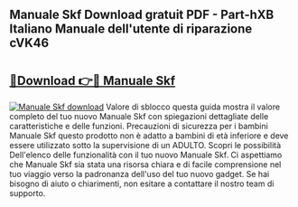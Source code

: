 ## Manuale Skf Download gratuit PDF - Part-hXB Italiano Manuale dell'utente di riparazione cVK46

# <h2><a href="http://df9jxr.blite.top/?on=Manuale+Skf">🔗Download 👉🔴 Manuale Skf</a></h2>

[![Manuale Skf download](https://i.imgur.com/lujVjoI.png)](http://df9jxr.blite.top/?on=Manuale+Skf)
Valore di sblocco questa guida mostra il valore completo del tuo nuovo Manuale Skf con spiegazioni dettagliate delle caratteristiche e delle funzioni. Precauzioni di sicurezza per i bambini Manuale Skf questo prodotto non è adatto a bambini di età inferiore e deve essere utilizzato sotto la supervisione di un ADULTO. Scopri le possibilità Dell'elenco delle funzionalità con il tuo nuovo Manuale Skf. Ci aspettiamo che Manuale Skf sia stata una risorsa chiara e di facile comprensione nel tuo viaggio verso la padronanza dell'uso del tuo nuovo gadget. Se hai bisogno di aiuto o chiarimenti, non esitare a contattare il nostro team di supporto.

